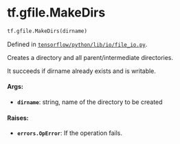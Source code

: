<div itemscope itemtype="http://developers.google.com/ReferenceObject">
<meta itemprop="name" content="tf.gfile.MakeDirs" />
</div>

# tf.gfile.MakeDirs

``` python
tf.gfile.MakeDirs(dirname)
```



Defined in [`tensorflow/python/lib/io/file_io.py`](https://www.tensorflow.org/code/tensorflow/python/lib/io/file_io.py).

Creates a directory and all parent/intermediate directories.

It succeeds if dirname already exists and is writable.

#### Args:

* <b>`dirname`</b>: string, name of the directory to be created


#### Raises:

* <b>`errors.OpError`</b>: If the operation fails.